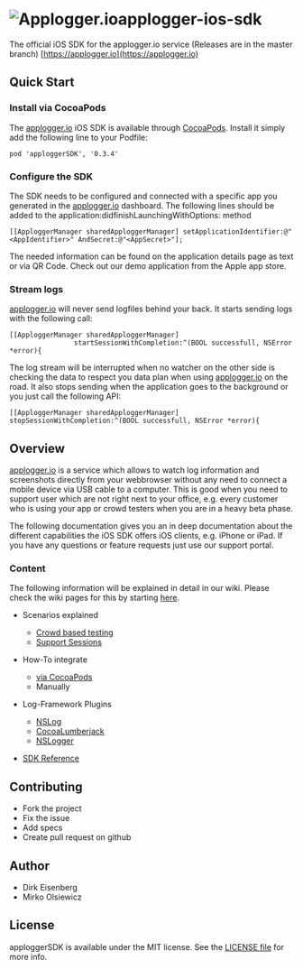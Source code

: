 <img src="applogger.png" title="Applogger.io" float=left>applogger-ios-sdk
=================
The official iOS SDK for the applogger.io service (Releases are in the master branch) 
[https://applogger.io](https://applogger.io)

## Quick Start

### Install via CocoaPods
The [applogger.io](https://applogger.io) iOS SDK is available through [CocoaPods](http://cocoapods.org). Install
it simply add the following line to your Podfile:

```
pod 'apploggerSDK', '0.3.4'
```

### Configure the SDK
The SDK needs to be configured and connected with a specific app you generated in the 
[applogger.io](https://applogger.io) dashboard. The following lines should be added to the
application:didfinishLaunchingWithOptions: method

```objc
[[ApploggerManager sharedApploggerManager] setApplicationIdentifier:@"<AppIdentifier>" AndSecret:@"<AppSecret>"];
```

The needed information can be found on the application details page as text or via 
QR Code. Check out our demo application from the Apple app store.

### Stream logs 
[applogger.io](https://applogger.io) will never send logfiles behind your back. It starts 
sending logs with the following call:  

```objc
[[ApploggerManager sharedApploggerManager] 
				startSessionWithCompletion:^(BOOL successfull, NSError *error){
```		

The log stream will be interrupted when no watcher on the other side is checking the data 
to respect you data plan when using [applogger.io](https://applogger.io) on the road. It 
also stops sending when the application goes to the background or you just call the 
following API:

```objc
[[ApploggerManager sharedApploggerManager] stopSessionWithCompletion:^(BOOL successfull, NSError *error){
```		

## Overview
[applogger.io](https://applogger.io) is a service which allows to watch log information and 
screenshots directly from your webbrowser without any need to connect a mobile device via 
USB cable to a computer. This is good when you need to support user which are not right
next to your office, e.g. every customer who is using your app or crowd testers when you 
are in a heavy beta phase. 

The following documentation gives you an in deep documentation about the different 
capabilities the iOS SDK offers iOS clients, e.g. iPhone or iPad. If you have any 
questions or feature requests just use our support portal.

### Content
The following information will be explained in detail in our wiki. Please check the wiki pages for this by starting [here](https://github.com/applogger/applogger-ios-sdk/wiki).

* Scenarios explained
	* [Crowd based testing](https://github.com/applogger/applogger-ios-sdk/wiki/Scenario%3A-Crowd-based-testingScenario)
	* [Support Sessions](https://github.com/applogger/applogger-ios-sdk/wiki/Scenario%3A-Support-Sessions)
	
* How-To integrate
	* [via CocoaPods](https://github.com/applogger/applogger-ios-sdk/wiki/Integration-via-CocoaPods)
	* Manually
	
* Log-Framework Plugins
 	* [NSLog](https://github.com/applogger/applogger-ios-sdk/wiki/NSLog-integration)
	* [CocoaLumberjack](https://github.com/applogger/applogger-ios-sdk/wiki/CocoaLumberjack-integration)
	* [NSLogger](https://github.com/applogger/applogger-ios-sdk/wiki/NSLogger-integration)
	
* [SDK Reference](https://github.com/applogger/applogger-ios-sdk/wiki/API-Reference)

## Contributing
 
* Fork the project
* Fix the issue
* Add specs
* Create pull request on github

## Author

- Dirk Eisenberg
- Mirko Olsiewicz

## License

apploggerSDK is available under the MIT license. See the [LICENSE file](https://github.com/applogger/applogger-ios-sdk/blob/master/LICENSE) for more info.
